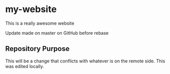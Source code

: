 # my-website

This is a really awesome website

Update made on master on GitHub before rebase

## Repository Purpose

This will be a change that conflicts
with whatever is on the remote side.
This was edited locally.
